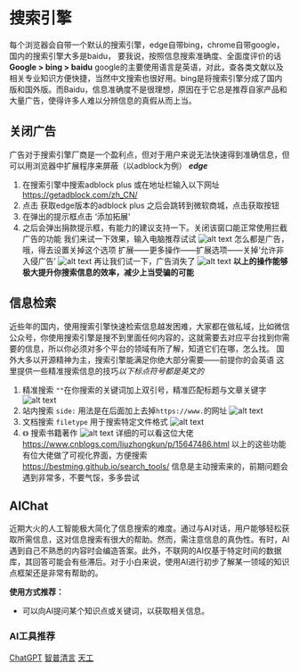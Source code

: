 # 搜索引擎

每个浏览器会自带一个默认的搜索引擎，edge自带bing，chrome自带google，国内的搜索引擎大多是baidu，
要我说，按照信息搜索准确度、全面度评价的话
**Google > bing > baidu**
google的主要使用语言是英语，对此，查各类文献以及相关专业知识方便快捷，当然中文搜索也很好用。bing是将搜索引擎分成了国内版和国外版。而Baidu，信息准确度不是很理想，原因在于它总是推荐自家产品和大量广告，使得许多人难以分辨信息的真假从而上当。

## 关闭广告
广告对于搜索引擎厂商是一个盈利点，但对于用户来说无法快速得到准确信息，但可以用浏览器中扩展程序来屏蔽（以adblock为例）
***edge***
1. 在搜索引擎中搜索adblock plus 或在地址栏输入以下网址 <https://getadblock.com/zh_CN/>
2. 点击 获取edge版本的adblock plus 之后会跳转到微软商城，点击获取按钮
3. 在弹出的提示框点击 ‘添加拓展’
4. 之后会弹出捐款提示框，有能力的建议支持一下。关闭该窗口能正常使用拦截广告的功能
我们来试一下效果，输入电脑推荐试试
![alt text](image-3.png)
怎么都是广告，哦，得去设置关掉这个选项
扩展——更多操作——扩展选项——关掉‘允许非入侵广告’
![alt text](image-4.png)
再让我们试一下，广告消失了
![alt text](image-5.png)
**以上的操作能够极大提升你搜索信息的效率，减少上当受骗的可能**

## 信息检索
近些年的国内，使用搜索引擎快速检索信息越发困难，大家都在做私域，比如微信公众号，你使用搜索引擎是搜不到里面任何内容的，这就需要去对应平台找到你需要的信息，所以你必须对多个平台的领域有所了解，知道它们在哪，怎么找。
国外大多以开源精神为主，搜索引擎能满足你绝大部分需要——前提你的会英语
这里提供一些精准搜索信息的技巧*以下标点符号都是英文的*
1. 精准搜索 `""`在你搜索的关键词加上双引号，精准匹配标题与文章关键字
![alt text](image-6.png)
2. 站内搜索 `side:` 用法是在后面加上去掉`https://www.`的网址
![alt text](image-7.png)
3. 文档搜索 `filetype` 用于搜索特定文件格式
![alt text](image-8.png)
4. `《》` 搜索书籍著作
![alt text](image-9.png)
详细的可以看这位大佬<https://www.cnblogs.com/liuzhongkun/p/15647486.html>
以上的这些功能有位大佬做了可视化界面，方便搜索
<https://bestming.github.io/search_tools/>
信息是主动搜索来的，前期问题会遇到非常多，不要气馁，多多尝试

## AIChat
近期大火的人工智能极大简化了信息搜索的难度。通过与AI对话，用户能够轻松获取所需信息，这对信息搜索有很大的帮助。然而，需注意信息的真伪性。有时，AI遇到自己不熟悉的内容时会编造答案。此外，不联网的AI仅基于特定时间的数据库，其回答可能会有些滞后。对于小白来说，使用AI进行初步了解某一领域的知识点框架还是非常有帮助的。

**使用方式推荐：**
- 可以向AI提问某个知识点或关键词，以获取相关信息。

### AI工具推荐
[ChatGPT](https://chatgpt.com/)
[智普清言](https://chatglm.cn/)
[天工](https://www.tiangong.cn/)
